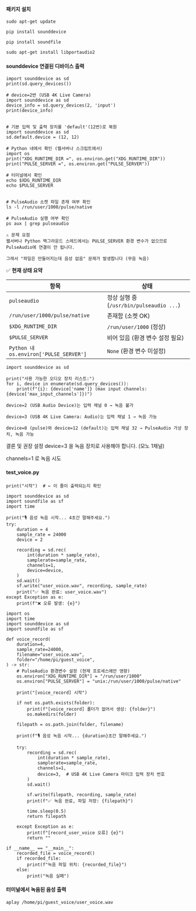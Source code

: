#### 패키지 설치

```less
sudo apt-get update

pip install sounddevice

pip install soundfile

sudo apt-get install libportaudio2
```

#### sounddevice 연결된 디바이스 출력

```less
import sounddevice as sd
print(sd.query_devices())

# device=2번 (USB 4K Live Camera)
import sounddevice as sd
device_info = sd.query_devices(2, 'input')
print(device_info)


# 기본 입력 및 출력 장치를 'default'(12번)로 복원
import sounddevice as sd
sd.default.device = (12, 12)
```


```less
# Python 내에서 확인 (웹서버나 스크립트에서)
import os
print("XDG_RUNTIME_DIR =", os.environ.get("XDG_RUNTIME_DIR"))
print("PULSE_SERVER =", os.environ.get("PULSE_SERVER"))

# 터미널에서 확인
echo $XDG_RUNTIME_DIR
echo $PULSE_SERVER


# PulseAudio 소켓 파일 존재 여부 확인
ls -l /run/user/1000/pulse/native

# PulseAudio 실행 여부 확인
ps aux | grep pulseaudio
```

```less
⚠️ 문제 요점
웹서버나 Python 백그라운드 스레드에서는 PULSE_SERVER 환경 변수가 없으므로 PulseAudio에 연결이 안 됩니다.

그래서 "파일은 만들어지는데 음성 없음" 문제가 발생합니다 (무음 녹음)
```

✅ **현재 상태 요약**

| 항목                                 | 상태                                               |
|--------------------------------------|----------------------------------------------------|
| `pulseaudio`                         | 정상 실행 중 (`/usr/bin/pulseaudio ...`)           |
| `/run/user/1000/pulse/native`        | 존재함 (소켓 OK)                                   |
| `$XDG_RUNTIME_DIR`                   | `/run/user/1000` (정상)                            |
| `$PULSE_SERVER`                      | 비어 있음 (환경 변수 설정 필요)                   |
| `Python 내 os.environ['PULSE_SERVER']` | `None` (환경 변수 미설정)                          |

```less
import sounddevice as sd

print("사용 가능한 오디오 장치 리스트:")
for i, device in enumerate(sd.query_devices()):
    print(f"{i}: {device['name']} (max input channels: {device['max_input_channels']})")
```

```less
device=2 (USB Audio Device)는 입력 채널 0 → 녹음 불가

device=3 (USB 4K Live Camera: Audio)는 입력 채널 1 → 녹음 가능

device=8 (pulse)와 device=12 (default)는 입력 채널 32 → PulseAudio 가상 장치, 녹음 가능
```

결론 및 권장 설정
device=3 을 녹음 장치로 사용해야 합니다. (모노 1채널)

channels=1 로 녹음 시도


#### test_voice.py
```less
print("시작")  # ← 이 줄이 출력되는지 확인

import sounddevice as sd
import soundfile as sf
import time

print("🎙️ 음성 녹음 시작... 4초간 말해주세요.")
try:
    duration = 4
    sample_rate = 24000
    device = 2

    recording = sd.rec(
        int(duration * sample_rate),
        samplerate=sample_rate,
        channels=1,
        device=device,
    )
    sd.wait()
    sf.write("user_voice.wav", recording, sample_rate)
    print("✅ 녹음 완료: user_voice.wav")
except Exception as e:
    print(f"❌ 오류 발생: {e}")
```

```less
import os
import time
import sounddevice as sd
import soundfile as sf

def voice_record(
    duration=4,
    sample_rate=24000,
    filename="user_voice.wav",
    folder="/home/pi/guest_voice",
) -> str:
    # PulseAudio 환경변수 설정 (현재 프로세스에만 영향)
    os.environ["XDG_RUNTIME_DIR"] = "/run/user/1000"
    os.environ["PULSE_SERVER"] = "unix:/run/user/1000/pulse/native"

    print("[voice_record] 시작")

    if not os.path.exists(folder):
        print(f"[voice_record] 폴더가 없어서 생성: {folder}")
        os.makedirs(folder)

    filepath = os.path.join(folder, filename)

    print(f"🎙️ 음성 녹음 시작... {duration}초간 말해주세요.")

    try:
        recording = sd.rec(
            int(duration * sample_rate),
            samplerate=sample_rate,
            channels=1,
            device=3,  # USB 4K Live Camera 마이크 입력 장치 번호
        )
        sd.wait()

        sf.write(filepath, recording, sample_rate)
        print(f"✅ 녹음 완료, 파일 저장: {filepath}")

        time.sleep(0.5)
        return filepath

    except Exception as e:
        print(f"[record_user_voice 오류] {e}")
        return ""

if __name__ == "__main__":
    recorded_file = voice_record()
    if recorded_file:
        print(f"녹음 파일 위치: {recorded_file}")
    else:
        print("녹음 실패")

```

#### 터미널에서 녹음된 음성 출력

```less
aplay /home/pi/guest_voice/user_voice.wav
```

